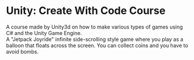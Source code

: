 # Unity: Create With Code Course
A course made by Unity3d on how to make various types of games using C# and the Unity Game Engine. <br>
A "Jetpack Joyride" infinite side-scrolling style game where you play as a balloon that floats across the screen. You can collect coins and you have to avoid bombs.
